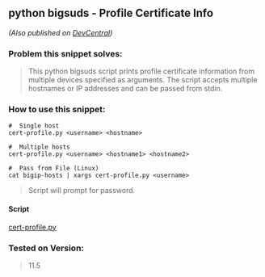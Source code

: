 ## **python bigsuds - Profile Certificate Info** ##
*(Also published on [DevCentral](https://devcentral.f5.com/codeshare/python-bigsuds-profile-certificate-info))*
### **Problem this snippet solves:** ###

> This python bigsuds script prints profile certificate information from multiple
> devices specified as arguments.  The script accepts multiple hostnames or IP
> addresses and can be passed from stdin.

### **How to use this snippet:** ###
    #  Single host
    cert-profile.py <username> <hostname>

    #  Multiple hosts
    cert-profile.py <username> <hostname1> <hostname2>

    #  Pass from File (Linux)
    cat bigip-hosts | xargs cert-profile.py <username>

> Script will prompt for password.  

#### **Script** ####
[cert-profile.py](https://github.com/buzzsurfr/f5-bigsuds-utils/blob/master/cert-profile.py)

### Tested on Version: ###
> 11.5
